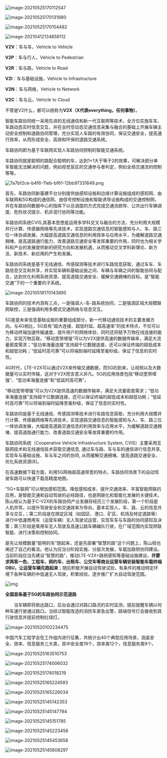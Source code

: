 ![image-20210525170112547](https://gitee.com/AiShiYuShiJiePingXing/img/raw/master/img/image-20210525170112547.png)

![image-20210525170131980](https://gitee.com/AiShiYuShiJiePingXing/img/raw/master/img/image-20210525170131980.png)

![image-20210525170154482](https://gitee.com/AiShiYuShiJiePingXing/img/raw/master/img/image-20210525170154482.png)

![image-20210412134858112](https://gitee.com/AiShiYuShiJiePingXing/img/raw/master/img/image-20210412134858112.png)



**V2V**：车与车，Vehicle to Vehicle

**V2P**：车与行人，Vehicle to Pedestrian

**V2R**：车与路，Vehicle to Road

**V2I**：车与基础设施，Vehicle to Infrastructure

**V2N**：车与网络，Vehicle to Network

**V2C**：车与云，Vehicle to Cloud



不管是V2什么，都可以统称为**V2X（X代表everything，任何事物）**。





智能车路协同统一采用先进的无线通信和新一代互联网等技术，全方位实施车车、车路动态实时信息交互，并在全时空动态交通信息采集与融合的基础上开展车辆主动安全控制和道路协同管理，充分实现人车路的有效协同，保证交通安全，提高通行效率，从而形成安全、高效和环保的道路交通系统。



车路协同即为基于车联网实现人车路协同控制的智能交通系统。

车路协同就是聪明的路配合聪明的车，达到1+1大于等于2的效果，可解决部分单车智能无法解决的问题，例如视觉盲区的交通参与者判定，例如全局交通流的控制等等。

![7a7bf2ce-b4f6-11eb-bf61-12bb97331649.png](https://file.elecfans.com/web1/M00/EF/47/o4YBAGCiBAGAYHLTAAJx8Cd-BAk235.png)

首先，车路协同新基建平台分别提供由感知设施和边缘计算设施组成的感知网、由车联网和5G构成的通信网、由信号控制设施和智能诱导设施构成的交通控制网，并在车路协同数据中心的指挥下以总调度的方式完成交通流疏导、公共出行车辆调度、危险状况提示、机非混行协同等功能。

车路协同系统CVIS,其基本思想是运用多学科交叉与融合的方法，充分利用大规模并行计算、传感器网络等先进技术，实现道路交通信息的智能感知与人、车、路三位一体协调发展，大幅提高道路交通信息的利用效率与应用水平，为缓解道路交通拥堵、提高道路通行能力、改善道路交通安全等发挥重要的作用，同时也为相关学科和产业的发展提供新的研究方向和发展机遇，从而推动交叉学科新理论、新方法、新技术、新应用的产生和发展。

车路协同系统是基于无线通信、传感探测等技术进行车路信息获取，通过车车、车路信息交互和共享，并实现车辆和基础设施之间、车辆与车辆之间的智能协同与配合，达到优化利用系统资源、提高道路交通安全、缓解交通拥堵的目标。是“智能交通”下的一个重要的子系统。

![image-20210518170143895](https://gitee.com/AiShiYuShiJiePingXing/img/raw/master/img/image-20210518170143895.png)

车路协同的技术内涵有三点，一是强调人-车-路系统协同，二是强调区域大规模联网联控，三是强调利用多模式交通网络与信息交互。



5G是是未来信息基础设施的重要组成部分，新一代移动通信技术的主要发展方向。与4G相比，5G具有“超大连接、超低时延、超高速率”的技术特点，不仅可以为移动终端加速传输速度，提升用户的网络体验，同时还将赋予万物在线连接的能力，实现万物互联。“移动宽带增强”可以为V2X提供高速的数据传输率，满足大流量密度需求；“低功率海量连接”支持超千亿数据连接，还可以保证终端的超低成本和超低功耗；“低延时高可靠”可以将端到端时延降至毫秒级，保证了信息的实时性。



4G时代，LTE-V2X可以通过V2X来传输交通数据，而5G的到来，让视频以及大数据量可以实时传输，这对于V2X而言意义非凡。5G的应用场景包括“移动宽带增强”、“低功率海量连接”和“低延时高可靠”。

“移动宽带增强”可以为V2X提供高速的数据传输率，满足大流量密度需求；“低功率海量连接”支持超千亿数据连接，还可以保证终端的超低成本和超低功耗；“低延时高可靠”可以将端到端时延降至毫秒级，保证了信息的实时性。



车路协同是基于无线通信、传感探测等技术进行车路信息获取，充分利用大规模并行计算、传感器网络等先进技术，实现道路交通信息的智能感知与人、车、路三位一体协调发展，大幅提高道路交通信息的利用效率与应用水平，为缓解道路交通拥堵、提高道路通行能力、改善道路交通安全等发挥重要的作用。

车路协同系统（Cooperative Vehicle Infrastructure System, CVIS）主要采用互联网技术和无线通信技术获取交通信息, 通过车与路、车与车的通信进行信息共享, 实现车与基础设施、车与车之间的协同, 从而缓解交通拥堵、提高道路交通安全、优化系统资源[8]。



在高速数据下载方面，利用5G网络超高速带宽的特点，车路协同场景下的自动驾驶车路可以快速下载高精度地图。

 “5G+车联网”可以增加感知范围，降低感知成本、提升交通效率、丰富智能网联的应用，是智能交通和自动驾驶的必经路径，也是网联化和智能化发展的关键技术。陈山枝认为基于C-V2X的车路协同产业发展将经历三个发展阶段，第一个阶段是人机共驾，以提升驾驶安全和交通效率为导向，基本实现人、车、路、云的信息共享与交互，；第二阶段是在限定区域（如园区、港口、矿区、机场及特定道路等）进行中低速商用车（运营车辆）无人驾驶试运营，实现车车与车路的协同感知及决策；第三阶段是乘用车无人驾驶及高速公路车辆编队行驶，在广域范围内实现网联智能、进行决策和控制协同。



是先让规模数量“聪明的车”跑起来，还是先部署“智慧的路”这个问题上，陈山枝也阐述了自己的看法。他认为应当分阶段实施、分层次发展，车载加路侧协同建设。当前阶段应当先建设“智慧的路”，推动LTE-V2X+路侧感知等基础设施建设，**并要求两客一危、工程车、网约车、出租车、公交车等商业运营车辆安装智能车载终端OBU，让运营车辆先跑起来**；随后积极开展自动驾驶试验，有条件的推动特定环境下各种车辆的中低速无人驾驶，积累经验，逐步推广扩大自动驾驶范围。







![img](https://www.chinabuses.com/uploadfile/2020/0605/20200605085339407.jpg)

**全国首条基于5G的车路协同示范道路**

　　当车辆即将抵达路口，后台会通过对路口路况的实时监测，提前提醒车辆以何种车速行驶通过路口。当经过智能改造的消防车紧急出警，路端信号灯会接收到其行驶信息并提前控制红绿灯。



![image-20210520102234475](https://gitee.com/AiShiYuShiJiePingXing/img/raw/master/img/image-20210520102234475.png)



中国汽车工程学会在工作组内进行征集，共统计出40个典型应用场景，涵盖安全、效率、信息服务三大类，其中安全类19个，效率类12个，信息服务类9个。



![image-20210525163510753](https://gitee.com/AiShiYuShiJiePingXing/img/raw/master/img/image-20210525163510753.png)



![image-20210525174006032](https://gitee.com/AiShiYuShiJiePingXing/img/raw/master/img/image-20210525174006032.png)

![image-20210525174018219](https://gitee.com/AiShiYuShiJiePingXing/img/raw/master/img/image-20210525174018219.png)

![image-20210525165224593](https://gitee.com/AiShiYuShiJiePingXing/img/raw/master/img/image-20210525165224593.png)

![image-20210525165228034](https://gitee.com/AiShiYuShiJiePingXing/img/raw/master/img/image-20210525165228034.png)

![image-20210525145142353](https://gitee.com/AiShiYuShiJiePingXing/img/raw/master/img/image-20210525145142353.png)

![image-20210525145147794](https://gitee.com/AiShiYuShiJiePingXing/img/raw/master/img/image-20210525145147794.png)

![image-20210525145151785](https://gitee.com/AiShiYuShiJiePingXing/img/raw/master/img/image-20210525145151785.png)

![image-20210525145223456](https://gitee.com/AiShiYuShiJiePingXing/img/raw/master/img/image-20210525145223456.png)

![image-20210525145453658](https://gitee.com/AiShiYuShiJiePingXing/img/raw/master/img/image-20210525145453658.png)

![image-20210525145608297](https://gitee.com/AiShiYuShiJiePingXing/img/raw/master/img/image-20210525145608297.png)